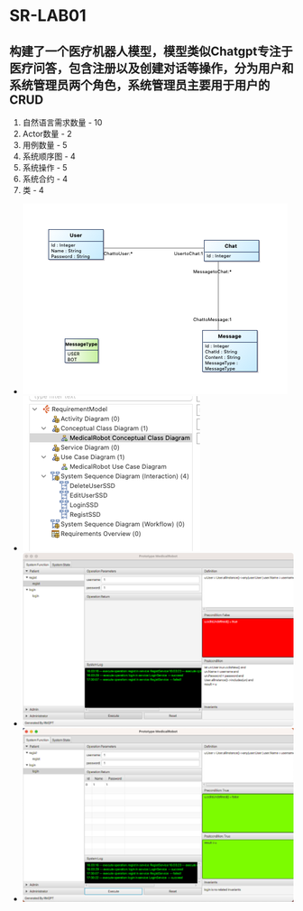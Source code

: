 # SR-LAB01

<!-- 实验报告（以项目README文件形式给出），应包含建模结果截图及简要说明、模型规模说明（自然语言需求数量、Actor数量、用例数量、系统顺序图数量、系统操作总数、系统合约数量、类数量）、需求原型化结果截图 -->
## 构建了一个医疗机器人模型，模型类似Chatgpt专注于医疗问答，包含注册以及创建对话等操作，分为用户和系统管理员两个角色，系统管理员主要用于用户的CRUD

1. 自然语言需求数量 - 10
2. Actor数量 - 2
3. 用例数量 - 5
4. 系统顺序图 - 4
5. 系统操作 - 5
6. 系统合约 - 4
7. 类 - 4

- ![Alt text](image.png)
- ![Alt text](image-1.png)
- ![Alt text](image-2.png)
- ![Alt text](image-3.png)
